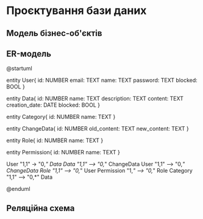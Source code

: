 # Проєктування бази даних

## Модель бізнес-об'єктів 

## ER-модель
@startuml

entity User{
  id: NUMBER
  email: TEXT
  name: TEXT
  password: TEXT
  blocked: BOOL
  }

entity Data{
  id: NUMBER
  name: TEXT
  description: TEXT
  content: TEXT
  creation_date: DATE
  blocked: BOOL
  }
  
entity Category{
  id: NUMBER
  name: TEXT
  }
 
entity ChangeData{
  id: NUMBER
  old_content: TEXT
  new_content: TEXT
  }
  
entity Role{
  id: NUMBER
  name: TEXT
  }

entity Permission{
  id: NUMBER
  name: TEXT
  }
  
User "1,1" -> "0,*" Data
Data "1,1" --> "0,*" ChangeData
User "1,1" --> "0,*" ChangeData
Role "1,1" --> "0,*" User
Permission "1,*" --> "0,*" Role
Category "1,1" --> "0,*" Data

@enduml

## Реляційна схема

